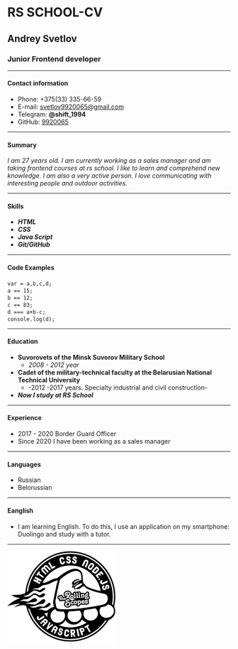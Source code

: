 # RS SCHOOL-CV

## Andrey Svetlov 

### Junior Frontend developer
---
#### Contact information
* Phone: +375(33) 335-66-59
* E-mail: svetlov9920065@gmail.com
* Telegram: __@shift_1994__
* GitHub: [9920065](https://github.com/9920065)

---
#### Summary
_I am 27 years old. I am currently working as a sales manager and am taking frontend courses at rs school. I like to learn and comprehend new knowledge. I am also a very active person. I love communicating with interesting people and outdoor activities._

---
#### Skills
* ___HTML___
* ___CSS___
* ___Java Script___
* ___Git/GitHub___

---
#### Code Examples

```
var = a,b,c,d;
a == 15;
b == 12;
c == 83;
d === a+b-c;
console.log(d);
```
---
#### Education

* __Suvorovets of the Minsk Suvorov Military School__
    + _2008 - 2012 year_
* __Cadet of the military-technical faculty at the Belarusian National Technical University__
    + -2012 -2017 years. Specialty industrial and civil construction-
* ___Now I study at RS School___

---
#### Experience
 * 2017 - 2020 Border Guard Officer
 * Since 2020 I have been working as a sales manager

 ---
 #### Languages
  * Russian
  * Belorussian

  ---
  #### Eanglish
  * I am learning English. To do this, I use an application on my smartphone: Duolingo and study with a tutor.

  ---

  [![Ссылка на сайт RS School](logo.png)](https://rs.school/)